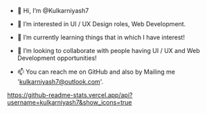 - 👋 Hi, I’m @Kulkarniyash7
- 👀 I’m interested in UI / UX Design roles, Web Development.

- 🌱 I’m currently learning things that in which I have interest!
- 💞️ I’m looking to collaborate with people having UI / UX and Web Development opportunities!
- 📫 You can reach me on GitHub and also by Mailing me 'kulkarniyash7@outlook.com'.

<!---
Kulkarniyash7/Kulkarniyash7 is a ✨ special ✨ repository because its `README.md` (this file) appears on your GitHub profile.
You can click the Preview link to take a look at your changes.
https://github-readme-stats.vercel.app/api?username=kulkarniyash7&show_icons=true
--->
https://github-readme-stats.vercel.app/api?username=kulkarniyash7&show_icons=true

